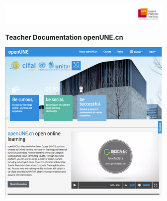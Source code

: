 ![HPI Logo](img/HPI_Logo.png)

## Teacher Documentation openUNE.cn






![course structure](img/title_openune.png)
